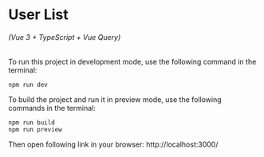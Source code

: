 # User List
###### (Vue 3 + TypeScript + Vue Query)

To run this project in development mode, use the following command in the terminal:
```npm
npm run dev
```

To build the project and run it in preview mode, use the following commands in the terminal:
```npm
npm run build
npm run preview
```

Then open following link in your browser:
http://localhost:3000/
